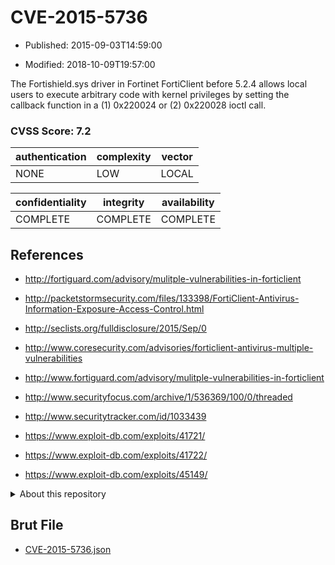 # CVE-2015-5736

- Published: 2015-09-03T14:59:00

- Modified: 2018-10-09T19:57:00

The Fortishield.sys driver in Fortinet FortiClient before 5.2.4 allows local users to execute arbitrary code with kernel privileges by setting the callback function in a (1) 0x220024 or (2) 0x220028 ioctl call.

### CVSS Score: **7.2**

| authentication | complexity | vector |
| --- | --- | --- |
| NONE | LOW | LOCAL |

| confidentiality | integrity | availability |
| --- | --- | --- |
| COMPLETE | COMPLETE | COMPLETE |

## References

* http://fortiguard.com/advisory/mulitple-vulnerabilities-in-forticlient

* http://packetstormsecurity.com/files/133398/FortiClient-Antivirus-Information-Exposure-Access-Control.html

* http://seclists.org/fulldisclosure/2015/Sep/0

* http://www.coresecurity.com/advisories/forticlient-antivirus-multiple-vulnerabilities

* http://www.fortiguard.com/advisory/mulitple-vulnerabilities-in-forticlient

* http://www.securityfocus.com/archive/1/536369/100/0/threaded

* http://www.securitytracker.com/id/1033439

* https://www.exploit-db.com/exploits/41721/

* https://www.exploit-db.com/exploits/41722/

* https://www.exploit-db.com/exploits/45149/

<details>
<summary>About this repository</summary> 

  This repository is part of the project [Live Hack CVE](https://github.com/Live-Hack-CVE). Main website can be found [www.live-hack.org](https://www.live-hack.org) 
  
  Made by [Sn0wAlice](https://github.com/Sn0wAlice) for the people that care about security and need to have a feed of the latest CVEs. Hope you enjoy it, don't forget to star the repo and follow me on [Twitter](https://twitter.com/Sn0wAlice) and [Github](https://github.com/Sn0wAlice). And that is my [personnal website](https://www.alice-snow.me/)

  - [Home Page](https://github.com/Live-Hack-CVE)
  - [Framework](https://github.com/Live-Hack-CVE/cve-framework)
  - [CVE database](https://github.com/Live-Hack-CVE/full_database)
  - [Changelog](https://github.com/Live-Hack-CVE/Changelog)
</details>

## Brut File

* [CVE-2015-5736.json](https://raw.githubusercontent.com/Live-Hack-CVE/full_database/main/cves/2015/CVE-2015-5736.json)

